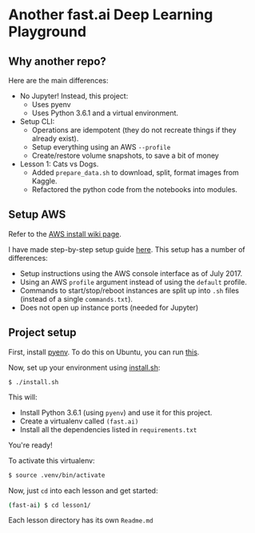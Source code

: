 # Another fast.ai Deep Learning Playground

## Why another repo?

Here are the main differences:
* No Jupyter! Instead, this project:
    * Uses pyenv
    * Uses Python 3.6.1 and a virtual environment.
* Setup CLI:
    * Operations are idempotent (they do not recreate things if they already exist).
    * Setup everything using an AWS `--profile`
    * Create/restore volume snapshots, to save a bit of money
* Lesson 1: Cats vs Dogs.
    * Added `prepare_data.sh` to download, split, format images from Kaggle.
    * Refactored the python code from the notebooks into modules.

## Setup AWS

Refer to the [AWS install wiki page](http://wiki.fast.ai/index.php/AWS_install).

I have made step-by-step setup guide [here](setup/Readme.md). This setup has a number of differences:
* Setup instructions using the AWS console interface as of July 2017.
* Using an AWS `profile` argument instead of using the `default` profile.
* Commands to start/stop/reboot instances are split up into `.sh` files (instead of a single `commands.txt`).
* Does not open up instance ports (needed for Jupyter)


## Project setup

First, install [pyenv](https://github.com/pyenv/pyenv). To do this on Ubuntu, you can run [this](setup/install_pyenv.sh).

Now, set up your environment using [install.sh](install.sh):

```
$ ./install.sh
```

This will:
* Install Python 3.6.1 (using `pyenv`) and use it for this project.
* Create a virtualenv called `(fast.ai)`
* Install all the dependencies listed in `requirements.txt`

You're ready!

To activate this virtualenv:

```bash
$ source .venv/bin/activate
```

Now, just `cd` into each lesson and get started:

```bash
(fast-ai) $ cd lesson1/
```

Each lesson directory has its own `Readme.md`
